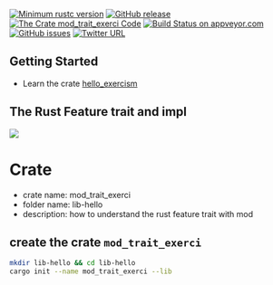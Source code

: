[![Minimum rustc version](https://img.shields.io/badge/rustc-1.38+-brightgreen)](https://github.com/rust-lang/rust)
[![GitHub release](https://img.shields.io/github/v/release/cnruby/learn-rust-by-crates)](https://github.com/cnruby/learn-rust-by-crates/releases)
[![The Crate `mod_trait_exerci` Code](https://img.shields.io/badge/crate-code-yellowgreen)](https://github.com/cnruby/learn-rust-by-crates/tree/master/hello-mod-trait)
[![Build Status on appveyor.com](https://img.shields.io/appveyor/ci/cnruby/learn-rust-by-crates?label=build%20on%20appveyor.com)](https://github.com/cnruby/learn-rust-by-crates/tree/master/hello-mod-trait)
[![GitHub issues](https://img.shields.io/github/issues/cnruby/learn-rust-by-crates)](https://github.com/cnruby/learn-rust-by-crates/issues)
[![Twitter URL](https://img.shields.io/twitter/url?style=social&url=https%3A%2F%2Fmobile.twitter.com%2Fcnruby)](https://mobile.twitter.com/cnruby)

## Getting Started
- Learn the crate [hello_exercism](https://crates.io/crates/hello_exercism)

## The Rust Feature trait and impl
<img src="https://github.com/cnruby/learn-rust-by-crates/blob/master/docs/zh-first-volumn/src/images/hello_mod_trait_00_structure.png?raw=true"/>

# Crate
- crate name: mod_trait_exerci
- folder name: lib-hello
- description: how to understand the rust feature trait with mod

## create the crate `mod_trait_exerci`
```bash
mkdir lib-hello && cd lib-hello
cargo init --name mod_trait_exerci --lib
```